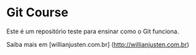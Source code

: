# Git Course

Este é um repositório teste para ensinar como o Git funciona.

Saiba mais em [willianjusten.com.br] (http://willianjusten.com.br)

